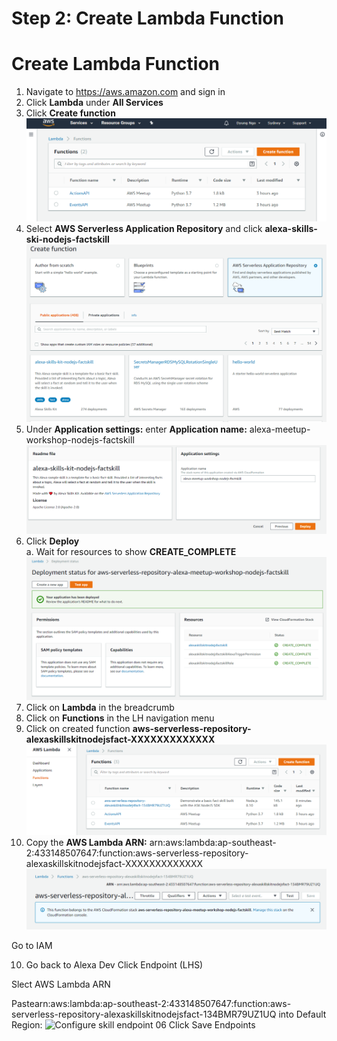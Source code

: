# Step 2: Create Lambda Function


# Create Lambda Function
1.	Navigate to https://aws.amazon.com and sign in
2.	Click <b>Lambda</b> under <b>All Services</b>
3.	Click <b>Create function</b>
![Create function 01](https://github.com/h0psing/melb-amazon-alexa-meetup/blob/master/images/Create-function-01.png)
4.	Select <b>AWS Serverless Application Repository</b> and click 
<b>alexa-skills-ski-nodejs-factskill</b> <br />
![Create function 02](https://github.com/h0psing/melb-amazon-alexa-meetup/blob/master/images/Create-function-02.png)
5.	Under <b>Application settings:</b> enter <b>Application name:</b> alexa-meetup-workshop-nodejs-factskill
![Create function 03](https://github.com/h0psing/melb-amazon-alexa-meetup/blob/master/images/Create-function-03.png)
6.	Click <b>Deploy</b>
<br />  a.	Wait for resources to show <b>CREATE_COMPLETE</b> 
![Create function 04](https://github.com/h0psing/melb-amazon-alexa-meetup/blob/master/images/Create-function-04.png)
7.	Click on <b>Lambda</b> in the breadcrumb
8.	Click on <b>Functions</b> in the LH navigation menu
9.	Click on created function <b>aws-serverless-repository-alexaskillskitnodejsfact-XXXXXXXXXXXXX</b> 
![Create function 05](https://github.com/h0psing/melb-amazon-alexa-meetup/blob/master/images/Create-function-05.png)
10.	Copy the <b>AWS Lambda ARN:</b> arn:aws:lambda:ap-southeast-2:433148507647:function:aws-serverless-repository-alexaskillskitnodejsfact-XXXXXXXXXXXXX
![Create function 06](https://github.com/h0psing/melb-amazon-alexa-meetup/blob/master/images/Create-function-06.png)



Go to IAM

10. Go back to Alexa Dev
Click Endpoint (LHS)

Slect AWS Lambda ARN

Pastearn:aws:lambda:ap-southeast-2:433148507647:function:aws-serverless-repository-alexaskillskitnodejsfact-134BMR79UZ1UQ
into Default Region:
![Configure skill endpoint 06](https://github.com/h0psing/melb-amazon-alexa-meetup/blob/master/images/Configure-skill-endpoint-01.png)
Click Save Endpoints

